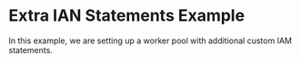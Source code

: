 # Extra IAN Statements Example

In this example, we are setting up a worker pool with additional custom IAM statements.

